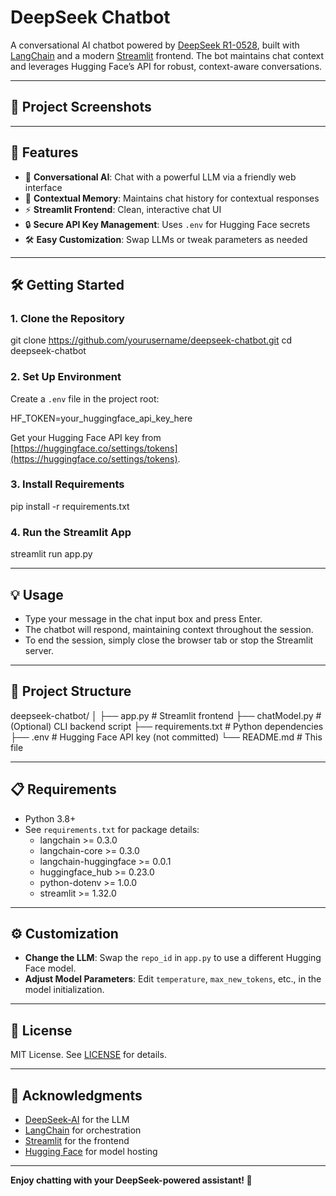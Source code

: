 # DeepSeek Chatbot

A conversational AI chatbot powered by [DeepSeek R1-0528](https://huggingface.co/deepseek-ai/DeepSeek-R1-0528), built with [LangChain](https://www.langchain.com/) and a modern [Streamlit](https://streamlit.io/) frontend. The bot maintains chat context and leverages Hugging Face’s API for robust, context-aware conversations.

---

## 📸 Project Screenshots

<!-- 
Add your project screenshots or GIFs below. 
For example:
![Chatbot UI](images/Sample.png)
![Conversation Example](images/conversation.gif)
-->

---

## 🚀 Features

- 🤖 **Conversational AI**: Chat with a powerful LLM via a friendly web interface  
- 🧠 **Contextual Memory**: Maintains chat history for contextual responses  
- ⚡ **Streamlit Frontend**: Clean, interactive chat UI  
- 🔒 **Secure API Key Management**: Uses `.env` for Hugging Face secrets  
- 🛠️ **Easy Customization**: Swap LLMs or tweak parameters as needed

---

## 🛠️ Getting Started

### 1. Clone the Repository

git clone https://github.com/yourusername/deepseek-chatbot.git
cd deepseek-chatbot

### 2. Set Up Environment

Create a `.env` file in the project root:

HF_TOKEN=your_huggingface_api_key_here


Get your Hugging Face API key from [https://huggingface.co/settings/tokens](https://huggingface.co/settings/tokens).

### 3. Install Requirements

pip install -r requirements.txt

### 4. Run the Streamlit App

streamlit run app.py

---

## 💡 Usage

- Type your message in the chat input box and press Enter.
- The chatbot will respond, maintaining context throughout the session.
- To end the session, simply close the browser tab or stop the Streamlit server.

---

## 📂 Project Structure

deepseek-chatbot/
│
├── app.py # Streamlit frontend
├── chatModel.py # (Optional) CLI backend script
├── requirements.txt # Python dependencies
├── .env # Hugging Face API key (not committed)
└── README.md # This file


---

## 📋 Requirements

- Python 3.8+
- See `requirements.txt` for package details:
    - langchain >= 0.3.0
    - langchain-core >= 0.3.0
    - langchain-huggingface >= 0.0.1
    - huggingface_hub >= 0.23.0
    - python-dotenv >= 1.0.0
    - streamlit >= 1.32.0

---

## ⚙️ Customization

- **Change the LLM**: Swap the `repo_id` in `app.py` to use a different Hugging Face model.
- **Adjust Model Parameters**: Edit `temperature`, `max_new_tokens`, etc., in the model initialization.

---

## 📄 License

MIT License. See [LICENSE](LICENSE) for details.

---

## 🙏 Acknowledgments

- [DeepSeek-AI](https://huggingface.co/deepseek-ai) for the LLM
- [LangChain](https://www.langchain.com/) for orchestration
- [Streamlit](https://streamlit.io/) for the frontend
- [Hugging Face](https://huggingface.co/) for model hosting

---

**Enjoy chatting with your DeepSeek-powered assistant! 🚀**
